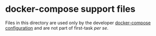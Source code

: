 # docker-compose support files

Files in this directory are used only by the developer [docker-compose
configuration](../docker-compose.yaml) and are not part of
first-task *per se*.
